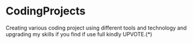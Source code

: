 # CodingProjects
Creating various coding project using different tools and technology and upgrading my skills if you find if use full kindly UPVOTE.(*)
